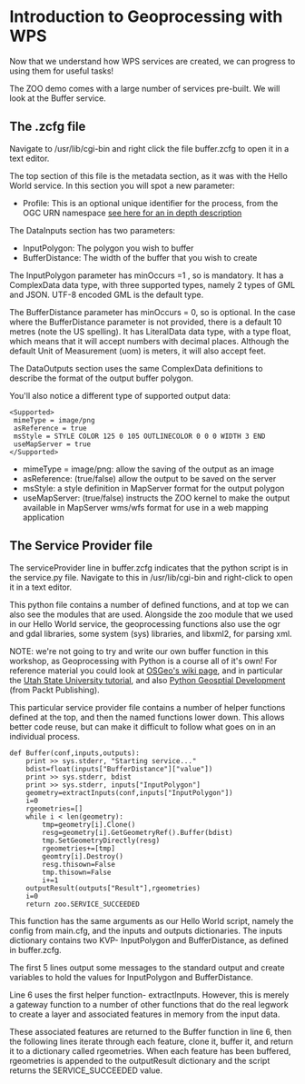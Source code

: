 # Introduction to Geoprocessing with WPS

Now that we understand how WPS services are created, we can progress to using them for useful tasks!

The ZOO demo comes with a large number of services pre-built. We will look at the Buffer service.

## The .zcfg file

Navigate to /usr/lib/cgi-bin and right click the file buffer.zcfg to open it in a text editor.

The top section of this file is the metadata section, as it was with the Hello World service. In this section you will spot a new parameter:
* Profile: This is an optional unique identifier for the process, from the OGC URN namespace [see here for an in depth description](http://www.opengeospatial.org/ogcna)

The DataInputs section has two parameters:
* InputPolygon: The polygon you wish to buffer
* BufferDistance: The width of the buffer that you wish to create

The InputPolygon parameter has minOccurs =1 , so is mandatory. It has a ComplexData data type, with three supported types, namely 2 types of GML and JSON. UTF-8 encoded GML is the default type.

The BufferDistance parameter has minOccurs = 0, so is optional. In the case where the BufferDistance parameter is not provided, there is a default 10 metres (note the US spelling). It has  LiteralData data type, with a type float, which means that it will accept numbers with decimal places. Although the default Unit of Measurement (uom) is meters, it will also accept feet.

The DataOutputs section uses the same ComplexData definitions to describe the format of the output buffer polygon.

You'll also notice a different type of supported output data:

    <Supported>
     mimeType = image/png
     asReference = true
     msStyle = STYLE COLOR 125 0 105 OUTLINECOLOR 0 0 0 WIDTH 3 END
     useMapServer = true
    </Supported>

* mimeType = image/png: allow the saving of the output as an image
* asReference: (true/false) allow the output to be saved on the server
* msStyle: a style definition in MapServer format for the output polygon
* useMapServer: (true/false) instructs the ZOO kernel to make the output available in MapServer wms/wfs format for use in a web mapping application

## The Service Provider file

The serviceProvider line in buffer.zcfg indicates that the python script is in the service.py file. Navigate to this in /usr/lib/cgi-bin and right-click to open it in a text editor.

This python file contains a number of defined functions, and at top we can also see the modules that are used. Alongside the zoo module that we used in our Hello World service, the geoprocessing functions also use the ogr and gdal libraries, some system (sys) libraries, and libxml2, for parsing xml.

NOTE: we're not going to try and write our own buffer function in this workshop, as Geoprocessing with Python is a course all of it's own! For reference material you could look at [OSGeo's wiki page](http://trac.osgeo.org/gdal/wiki/GdalOgrInPython), and in particular the [Utah State University tutorial](http://www.gis.usu.edu/~chrisg/python), and also [Python Geosptial Development](http://www.packtpub.com/application-development/python-geospatial-development) (from Packt Publishing).

This particular service provider file contains a number of helper functions defined at the top, and then the named functions lower down. This allows better code reuse, but can make it difficult to follow what goes on in an individual process.

    def Buffer(conf,inputs,outputs):
        print >> sys.stderr, "Starting service..."
        bdist=float(inputs["BufferDistance"]["value"])
        print >> sys.stderr, bdist
        print >> sys.stderr, inputs["InputPolygon"]
        geometry=extractInputs(conf,inputs["InputPolygon"])
        i=0
        rgeometries=[]
        while i < len(geometry):
            tmp=geometry[i].Clone()
            resg=geometry[i].GetGeometryRef().Buffer(bdist)
            tmp.SetGeometryDirectly(resg)
            rgeometries+=[tmp]
            geomtry[i].Destroy()
            resg.thisown=False
            tmp.thisown=False
            i+=1
        outputResult(outputs["Result"],rgeometries)
        i=0
        return zoo.SERVICE_SUCCEEDED

This function has the same arguments as our Hello World script, namely the config from main.cfg, and the inputs and outputs dictionaries. The inputs dictionary contains two KVP- InputPolygon and BufferDistance, as defined in buffer.zcfg.

The first 5 lines output some messages to the standard output and create variables to hold the values for InputPolygon and BufferDistance.

Line 6 uses the first helper function- extractInputs. However, this is merely a gateway function to a number of other functions that do the real legwork to create a layer and associated features in memory from the input data.

These associated features are returned to the Buffer function in line 6, then the following lines iterate through each feature, clone it, buffer it, and return it to a dictionary called rgeometries. When each feature has been buffered, rgeometries is appended to the outputResult dictionary and the script returns the SERVICE_SUCCEEDED value.

 



